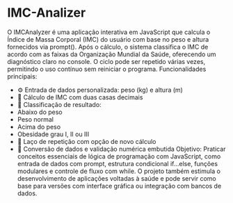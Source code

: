 # IMC-Analizer
O IMCAnalyzer é uma aplicação interativa em JavaScript que calcula o Índice de Massa Corporal (IMC) do usuário com base no peso e altura fornecidos via prompt(). Após o cálculo, o sistema classifica o IMC de acordo com as faixas da Organização Mundial da Saúde, oferecendo um diagnóstico claro no console. O ciclo pode ser repetido várias vezes, permitindo o uso contínuo sem reiniciar o programa.
Funcionalidades principais:
- ⚙️ Entrada de dados personalizada: peso (kg) e altura (m)
- 📏 Cálculo de IMC com duas casas decimais
- 🧾 Classificação de resultado:
- Abaixo do peso
- Peso normal
- Acima do peso
- Obesidade grau I, II ou III
- 🔁 Laço de repetição com opção de novo cálculo
- 🧠 Conversão de dados e validação numérica embutida
Objetivo:
Praticar conceitos essenciais de lógica de programação com JavaScript, como entrada de dados com prompt, estrutura condicional if...else, funções modulares e controle de fluxo com while. O projeto também estimula o desenvolvimento de aplicações voltadas à saúde e pode servir como base para versões com interface gráfica ou integração com bancos de dados.
